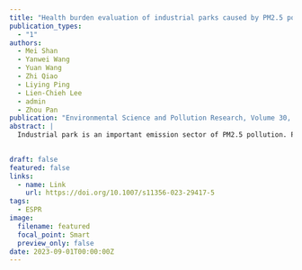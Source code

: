 ```yaml
---
title: "Health burden evaluation of industrial parks caused by PM2.5 pollution at city scale"
publication_types:
  - "1"
authors:
  - Mei Shan
  - Yanwei Wang
  - Yuan Wang
  - Zhi Qiao
  - Liying Ping
  - Lien-Chieh Lee
  - admin
  - Zhou Pan
publication: "Environmental Science and Pollution Research, Volume 30, Issue 45, Pages 101267–101279 (2023)"
abstract: |
  Industrial park is an important emission sector of PM2.5 pollution. Previous studies have provided valuable information on the impact of PM2.5 from industrial parks on human health, but relevant studies at city scale are limited. In this study, the health burden of industrial parks was evaluated based on PM2.5-related premature deaths and economic contributions. The premature deaths were calculated in terms of a novel research model by integrating the Bayesian maximum entropy (BME) model, weighted concentration-weighted trajectory (WCWT), and integrated exposure-response function (IER). Take Tianjin City for example, it was found that since the main diffusion direction of PM2.5 in Tianjin is from south to north, the industrial parks in the south of Tianjin and close to the central city with high population density have high health burden. These industrial parks need to be focused on or even relocated in the future. The research model can provide scientific basis for the health burden evaluation of industrial parks at city scale, so as to help local governments optimize the layout of industrial parks and formulate environmental responsibility management policies for industrial parks.

  
draft: false
featured: false
links:
  - name: Link
    url: https://doi.org/10.1007/s11356-023-29417-5
tags:
  - ESPR
image:
  filename: featured
  focal_point: Smart
  preview_only: false
date: 2023-09-01T00:00:00Z
---
```

